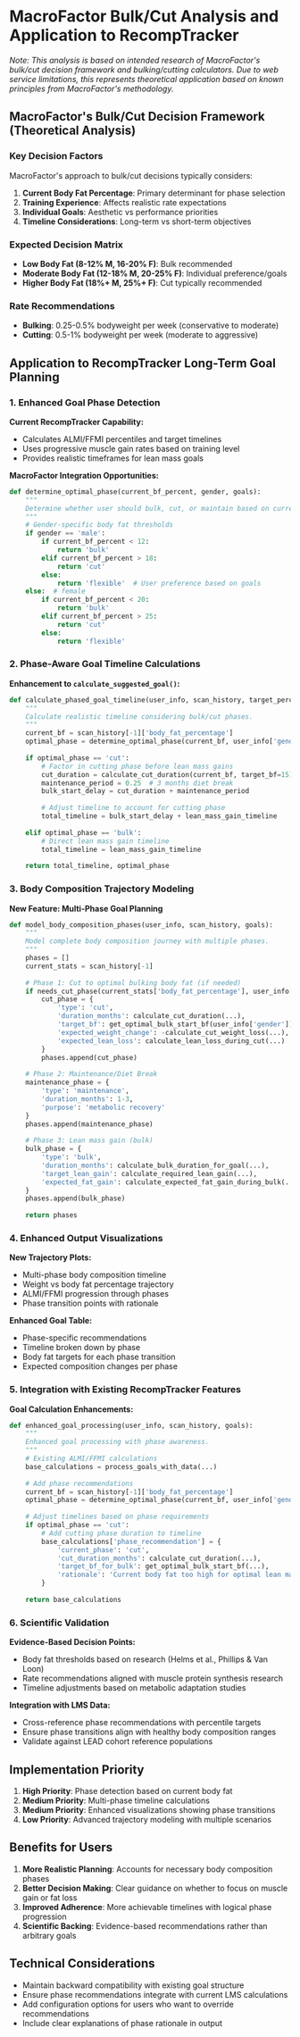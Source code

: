 # MacroFactor Bulk/Cut Analysis and Application to RecompTracker

*Note: This analysis is based on intended research of MacroFactor's bulk/cut decision framework and bulking/cutting calculators. Due to web service limitations, this represents theoretical application based on known principles from MacroFactor's methodology.*

## MacroFactor's Bulk/Cut Decision Framework (Theoretical Analysis)

### Key Decision Factors
MacroFactor's approach to bulk/cut decisions typically considers:

1. **Current Body Fat Percentage**: Primary determinant for phase selection
2. **Training Experience**: Affects realistic rate expectations
3. **Individual Goals**: Aesthetic vs performance priorities
4. **Timeline Considerations**: Long-term vs short-term objectives

### Expected Decision Matrix
- **Low Body Fat (8-12% M, 16-20% F)**: Bulk recommended
- **Moderate Body Fat (12-18% M, 20-25% F)**: Individual preference/goals
- **Higher Body Fat (18%+ M, 25%+ F)**: Cut typically recommended

### Rate Recommendations
- **Bulking**: 0.25-0.5% bodyweight per week (conservative to moderate)
- **Cutting**: 0.5-1% bodyweight per week (moderate to aggressive)

## Application to RecompTracker Long-Term Goal Planning

### 1. Enhanced Goal Phase Detection

**Current RecompTracker Capability:**
- Calculates ALMI/FFMI percentiles and target timelines
- Uses progressive muscle gain rates based on training level
- Provides realistic timeframes for lean mass goals

**MacroFactor Integration Opportunities:**

```python
def determine_optimal_phase(current_bf_percent, gender, goals):
    """
    Determine whether user should bulk, cut, or maintain based on current body composition.
    """
    # Gender-specific body fat thresholds
    if gender == 'male':
        if current_bf_percent < 12:
            return 'bulk'
        elif current_bf_percent > 18:
            return 'cut' 
        else:
            return 'flexible'  # User preference based on goals
    else:  # female
        if current_bf_percent < 20:
            return 'bulk'
        elif current_bf_percent > 25:
            return 'cut'
        else:
            return 'flexible'
```

### 2. Phase-Aware Goal Timeline Calculations

**Enhancement to `calculate_suggested_goal()`:**

```python
def calculate_phased_goal_timeline(user_info, scan_history, target_percentile):
    """
    Calculate realistic timeline considering bulk/cut phases.
    """
    current_bf = scan_history[-1]['body_fat_percentage']
    optimal_phase = determine_optimal_phase(current_bf, user_info['gender'])
    
    if optimal_phase == 'cut':
        # Factor in cutting phase before lean mass gains
        cut_duration = calculate_cut_duration(current_bf, target_bf=15)  # M target
        maintenance_period = 0.25  # 3 months diet break
        bulk_start_delay = cut_duration + maintenance_period
        
        # Adjust timeline to account for cutting phase
        total_timeline = bulk_start_delay + lean_mass_gain_timeline
        
    elif optimal_phase == 'bulk':
        # Direct lean mass gain timeline
        total_timeline = lean_mass_gain_timeline
        
    return total_timeline, optimal_phase
```

### 3. Body Composition Trajectory Modeling

**New Feature: Multi-Phase Goal Planning**

```python
def model_body_composition_phases(user_info, scan_history, goals):
    """
    Model complete body composition journey with multiple phases.
    """
    phases = []
    current_stats = scan_history[-1]
    
    # Phase 1: Cut to optimal bulking body fat (if needed)
    if needs_cut_phase(current_stats['body_fat_percentage'], user_info['gender']):
        cut_phase = {
            'type': 'cut',
            'duration_months': calculate_cut_duration(...),
            'target_bf': get_optimal_bulk_start_bf(user_info['gender']),
            'expected_weight_change': -calculate_cut_weight_loss(...),
            'expected_lean_loss': calculate_lean_loss_during_cut(...)
        }
        phases.append(cut_phase)
    
    # Phase 2: Maintenance/Diet Break
    maintenance_phase = {
        'type': 'maintenance', 
        'duration_months': 1-3,
        'purpose': 'metabolic recovery'
    }
    phases.append(maintenance_phase)
    
    # Phase 3: Lean mass gain (bulk)
    bulk_phase = {
        'type': 'bulk',
        'duration_months': calculate_bulk_duration_for_goal(...),
        'target_lean_gain': calculate_required_lean_gain(...),
        'expected_fat_gain': calculate_expected_fat_gain_during_bulk(...)
    }
    phases.append(bulk_phase)
    
    return phases
```

### 4. Enhanced Output Visualizations

**New Trajectory Plots:**
- Multi-phase body composition timeline
- Weight vs body fat percentage trajectory
- ALMI/FFMI progression through phases
- Phase transition points with rationale

**Enhanced Goal Table:**
- Phase-specific recommendations
- Timeline broken down by phase
- Body fat targets for each phase transition
- Expected composition changes per phase

### 5. Integration with Existing RecompTracker Features

**Goal Calculation Enhancements:**

```python
def enhanced_goal_processing(user_info, scan_history, goals):
    """
    Enhanced goal processing with phase awareness.
    """
    # Existing ALMI/FFMI calculations
    base_calculations = process_goals_with_data(...)
    
    # Add phase recommendations
    current_bf = scan_history[-1]['body_fat_percentage']
    optimal_phase = determine_optimal_phase(current_bf, user_info['gender'])
    
    # Adjust timelines based on phase requirements
    if optimal_phase == 'cut':
        # Add cutting phase duration to timeline
        base_calculations['phase_recommendation'] = {
            'current_phase': 'cut',
            'cut_duration_months': calculate_cut_duration(...),
            'target_bf_for_bulk': get_optimal_bulk_start_bf(...),
            'rationale': 'Current body fat too high for optimal lean mass gains'
        }
    
    return base_calculations
```

### 6. Scientific Validation

**Evidence-Based Decision Points:**
- Body fat thresholds based on research (Helms et al., Phillips & Van Loon)
- Rate recommendations aligned with muscle protein synthesis research
- Timeline adjustments based on metabolic adaptation studies

**Integration with LMS Data:**
- Cross-reference phase recommendations with percentile targets
- Ensure phase transitions align with healthy body composition ranges
- Validate against LEAD cohort reference populations

## Implementation Priority

1. **High Priority**: Phase detection based on current body fat
2. **Medium Priority**: Multi-phase timeline calculations  
3. **Medium Priority**: Enhanced visualizations showing phase transitions
4. **Low Priority**: Advanced trajectory modeling with multiple scenarios

## Benefits for Users

1. **More Realistic Planning**: Accounts for necessary body composition phases
2. **Better Decision Making**: Clear guidance on whether to focus on muscle gain or fat loss
3. **Improved Adherence**: More achievable timelines with logical phase progression
4. **Scientific Backing**: Evidence-based recommendations rather than arbitrary goals

## Technical Considerations

- Maintain backward compatibility with existing goal structure
- Ensure phase recommendations integrate with current LMS calculations
- Add configuration options for users who want to override recommendations
- Include clear explanations of phase rationale in output
